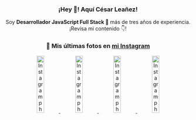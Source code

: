 <div align="center">

<h3>¡Hey 👋! Aquí César Leañez!</h3>

<p>Soy <strong>Desarrollador JavaScript Full Stack 🚀</strong> más de tres años de experiencia.<br />¡Revisa mi contenido 👇!</p>

### 📸 Mis últimas fotos en [mi Instagram](https://instagram.com/cesarsoftware.dev)


<a href='https://instagram.com/p/DKcTQWgxLum' target='_blank'>
  <img width='20%' src='https://instagram.frak4-2.fna.fbcdn.net/v/t51.2885-15/503849034_17919602952097059_4092165478866362923_n.jpg?stp=dst-jpg_e35_tt6&efg=eyJ2ZW5jb2RlX3RhZyI6IkZFRUQuaW1hZ2VfdXJsZ2VuLjE0NDB4MTQ0NS5zZHIuZjc1NzYxLmRlZmF1bHRfaW1hZ2UifQ&_nc_ht=instagram.frak4-2.fna.fbcdn.net&_nc_cat=103&_nc_oc=Q6cZ2QHik92c298TiXh_eMRL727j0QycG20g2-xVCswC_G1WpLKd-meRh2QP5sUePUo-X58&_nc_ohc=bq7Jd8BfVt8Q7kNvwGcIdKK&_nc_gid=3Qm0DxRK2WCPDLCh3LyKGw&edm=ACWDqb8BAAAA&ccb=7-5&ig_cache_key=MzY0Njg3NDQ4NDgzMDY4MjAyMg%3D%3D.3-ccb7-5&oh=00_AfPg5vHJLcWytlm3tRLrsfL9y7SQRsNeCQz9-Rlc1-YihQ&oe=684D5465&_nc_sid=ee9879' alt='Instagram photo' />
</a>
<a href='https://instagram.com/p/DKcTCZnuO-S' target='_blank'>
  <img width='20%' src='https://instagram.frak4-2.fna.fbcdn.net/v/t51.2885-15/503168549_17919602796097059_3346483577265803486_n.jpg?stp=dst-jpg_e15_tt6&efg=eyJ2ZW5jb2RlX3RhZyI6IkNMSVBTLmltYWdlX3VybGdlbi4xOTE2eDEwNzguc2RyLmY3NTc2MS5kZWZhdWx0X2NvdmVyX2ZyYW1lIn0&_nc_ht=instagram.frak4-2.fna.fbcdn.net&_nc_cat=103&_nc_oc=Q6cZ2QHik92c298TiXh_eMRL727j0QycG20g2-xVCswC_G1WpLKd-meRh2QP5sUePUo-X58&_nc_ohc=spiDEm2djPcQ7kNvwGzrwU2&_nc_gid=3Qm0DxRK2WCPDLCh3LyKGw&edm=ACWDqb8BAAAA&ccb=7-5&ig_cache_key=MzY0Njg3MzUyNjA5NTkwMDU2Mg%3D%3D.3-ccb7-5&oh=00_AfNg-DbkuKQMnP6MO85FjOvw-65yFRXjJX3RQ0Y35nXkCg&oe=684D41DC&_nc_sid=ee9879' alt='Instagram photo' />
</a>
<a href='https://instagram.com/p/DIt9Oknp-PZ' target='_blank'>
  <img width='20%' src='https://instagram.frak4-2.fna.fbcdn.net/v/t51.2885-15/491444712_17914409433097059_55076089485466172_n.jpg?stp=dst-jpg_e35_tt6&efg=eyJ2ZW5jb2RlX3RhZyI6IkZFRUQuaW1hZ2VfdXJsZ2VuLjU1MngzNDEuc2RyLmY3NTc2MS5kZWZhdWx0X2ltYWdlIn0&_nc_ht=instagram.frak4-2.fna.fbcdn.net&_nc_cat=103&_nc_oc=Q6cZ2QHik92c298TiXh_eMRL727j0QycG20g2-xVCswC_G1WpLKd-meRh2QP5sUePUo-X58&_nc_ohc=_L9zQrsFw3kQ7kNvwFzdlhL&_nc_gid=3Qm0DxRK2WCPDLCh3LyKGw&edm=ACWDqb8BAAAA&ccb=7-5&ig_cache_key=MzYxNTgxNTM1ODA3ODI0Nzg5Nw%3D%3D.3-ccb7-5&oh=00_AfNSN8vAlbLH7qhziFegJdPGdmLAddDuSNN5_IFMu1847A&oe=684D486B&_nc_sid=ee9879' alt='Instagram photo' />
</a>
<a href='https://instagram.com/p/DICt8_ruj1K' target='_blank'>
  <img width='20%' src='https://instagram.frak4-2.fna.fbcdn.net/v/t51.2885-15/487811720_2261442050918393_7784971145546330846_n.jpg?stp=dst-jpg_e15_tt6&efg=eyJ2ZW5jb2RlX3RhZyI6IkNMSVBTLmltYWdlX3VybGdlbi42NDB4MTE1Ni5zZHIuZjcxODc4LmRlZmF1bHRfY292ZXJfZnJhbWUifQ&_nc_ht=instagram.frak4-2.fna.fbcdn.net&_nc_cat=105&_nc_oc=Q6cZ2QHik92c298TiXh_eMRL727j0QycG20g2-xVCswC_G1WpLKd-meRh2QP5sUePUo-X58&_nc_ohc=5GToYLDLhhEQ7kNvwGgJrY0&_nc_gid=3Qm0DxRK2WCPDLCh3LyKGw&edm=ACWDqb8BAAAA&ccb=7-5&ig_cache_key=MzYwMzY0NDc1NTQ5MDc4MjUzOA%3D%3D.3-ccb7-5&oh=00_AfNG7qe5AqAWcG3RfJq3nzpDWxZnluz0SQYwoO2GkmVnfQ&oe=684D3B61&_nc_sid=ee9879' alt='Instagram photo' />
</a>

</div>
